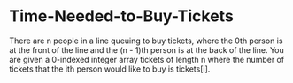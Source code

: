 # Time-Needed-to-Buy-Tickets
There are n people in a line queuing to buy tickets, where the 0th person is at the front of the line and the (n - 1)th person is at the back of the line.  You are given a 0-indexed integer array tickets of length n where the number of tickets that the ith person would like to buy is tickets[i].

